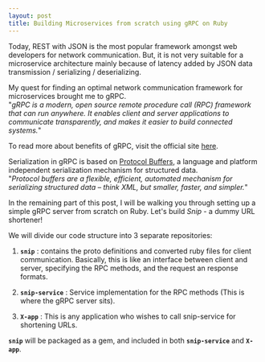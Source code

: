 ```yaml
---
layout: post
title: Building Microservices from scratch using gRPC on Ruby
---
```


Today, REST with JSON is the most popular framework amongst web developers for network communication. But, it is not very suitable for a microservice architecture mainly because of latency added by JSON data transmission / serializing / deserializing. 

My quest for finding an optimal network communication framework for microservices brought me to gRPC.  
"*gRPC is a modern, open source remote procedure call (RPC) framework that can run anywhere. It enables client and server applications to communicate transparently, and makes it easier to build connected systems.*"

To read more about benefits of gRPC, visit the official site [here](http://www.grpc.io/faq/).

Serialization in gRPC is based on [Protocol Buffers](https://developers.google.com/protocol-buffers/docs/overview), a language and platform independent serialization mechanism for structured data.   
"*Protocol buffers are a flexible, efficient, automated mechanism for serializing structured data – think XML, but smaller, faster, and simpler.*"

In the remaining part of this post, I will be walking you through setting up a simple gRPC server from scratch on Ruby. Let's build *Snip* - a dummy URL shortener!

We will divide our code structure into 3 separate repositories:

1. **`snip`** : contains the proto definitions and converted ruby files for client communication. Basically, this is like an interface between client and server, specifying the RPC methods, and the request an response formats.

2. **`snip-service`** : Service implementation for the RPC methods (This is where the gRPC server sits). 

3. **`X-app`** : This is any application who wishes to call snip-service for shortening URLs. 
 
**`snip`** will be packaged as a gem, and included in both **`snip-service`** and **`X-app`**.




